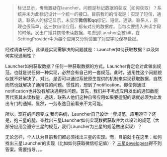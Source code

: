 > 标记显示，毋庸置疑在launcher。问题是标记数据的获取（如何获取）？系统并未为此标记设计一个统一的接口。目前我司的情况是：实现了短信，通话，联系人的标记显示，未显示**微信和qq**标记。短信，通话，联系人，原理也很简单，这三款自带应用，都有对应的数据库。当每次要插入未读字段的时候，发出广播并携带未读数据。考虑到Laucher会被kill，在SettingProvider中为每个应用又分别设置了对应字段保存数据。

经过调查研究，此课题实现需解决的问题就是：Launcher如何获取数据？以及如何实现通用性？

Launcher如何获取数据？任何一种获取数据的方式，Launcher肯定会对此做出规范。也就是说任何一种实现，必然会有自己的一套规范。此时，通用性这个问题貌似就不好解决了。对此，是否可以通过系统原生提供的机制来实现获取数据，自然而然也就解决了通用性的问题。惯性的，想到了notification。即使你通过notification也并没有解决通用性问题。首先，我们并不考虑应用发出的通知数能否代表其未读数量，通话，联系人他们这种自带应用如果要适配的话就必须为此发出专门的通知。显然，一劳永逸目前看来不太可能。

所以，现在的问题变成  我司系统，Launcher自己设计一套规范，应用遵守？还是，抱三星的腿，查找出三星Launcher如何实现数据获取并为此设计的规范（大部分应用会遵守三星的规范，我们Launcher为三星的规范做出实现）？

无论怎样，个人认为目前我们都必须找出三星的实现。而，目前就卡在这里：如何找出三星Launcher的实现（比如如何获取微信标记值）？ [三星developers](http://developer.samsung.com/home.do)得不到答案。需要指导。。。


